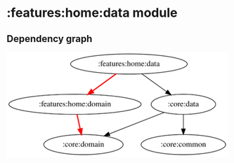 # :features:home:data module
## Dependency graph
![Dependency graph](../../../docs/images/graphs/dep_graph_features_home_data.svg)

